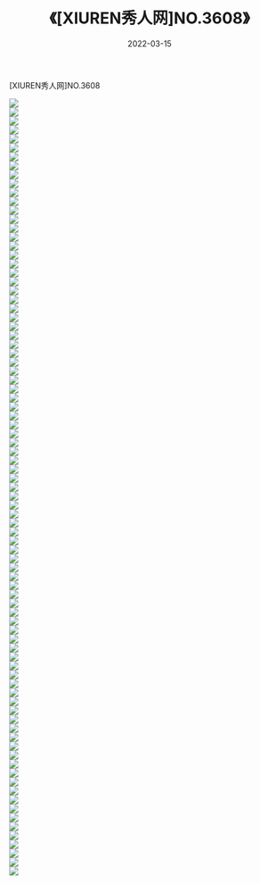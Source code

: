 ﻿---
layout: post
title:  《[XIUREN秀人网]NO.3608》
date:   2022-03-15
img: http://img.660000.xyz/Sharelink/秀人网/秀人网第04部分/[XIUREN秀人网]NO.3608/000.jpg
categories: [美女, 清纯, 唯美]
---

[XIUREN秀人网]NO.3608

 ![](http://img.660000.xyz/Sharelink/秀人网/秀人网第04部分/[XIUREN秀人网]NO.3608/001.jpg) <br>![](http://img.660000.xyz/Sharelink/秀人网/秀人网第04部分/[XIUREN秀人网]NO.3608/002.jpg) <br>![](http://img.660000.xyz/Sharelink/秀人网/秀人网第04部分/[XIUREN秀人网]NO.3608/003.jpg) <br>![](http://img.660000.xyz/Sharelink/秀人网/秀人网第04部分/[XIUREN秀人网]NO.3608/004.jpg) <br>![](http://img.660000.xyz/Sharelink/秀人网/秀人网第04部分/[XIUREN秀人网]NO.3608/005.jpg) <br>![](http://img.660000.xyz/Sharelink/秀人网/秀人网第04部分/[XIUREN秀人网]NO.3608/006.jpg) <br>![](http://img.660000.xyz/Sharelink/秀人网/秀人网第04部分/[XIUREN秀人网]NO.3608/007.jpg) <br>![](http://img.660000.xyz/Sharelink/秀人网/秀人网第04部分/[XIUREN秀人网]NO.3608/008.jpg) <br>![](http://img.660000.xyz/Sharelink/秀人网/秀人网第04部分/[XIUREN秀人网]NO.3608/009.jpg) <br>![](http://img.660000.xyz/Sharelink/秀人网/秀人网第04部分/[XIUREN秀人网]NO.3608/010.jpg) <br>![](http://img.660000.xyz/Sharelink/秀人网/秀人网第04部分/[XIUREN秀人网]NO.3608/011.jpg) <br>![](http://img.660000.xyz/Sharelink/秀人网/秀人网第04部分/[XIUREN秀人网]NO.3608/012.jpg) <br>![](http://img.660000.xyz/Sharelink/秀人网/秀人网第04部分/[XIUREN秀人网]NO.3608/013.jpg) <br>![](http://img.660000.xyz/Sharelink/秀人网/秀人网第04部分/[XIUREN秀人网]NO.3608/014.jpg) <br>![](http://img.660000.xyz/Sharelink/秀人网/秀人网第04部分/[XIUREN秀人网]NO.3608/015.jpg) <br>![](http://img.660000.xyz/Sharelink/秀人网/秀人网第04部分/[XIUREN秀人网]NO.3608/016.jpg) <br>![](http://img.660000.xyz/Sharelink/秀人网/秀人网第04部分/[XIUREN秀人网]NO.3608/017.jpg) <br>![](http://img.660000.xyz/Sharelink/秀人网/秀人网第04部分/[XIUREN秀人网]NO.3608/018.jpg) <br>![](http://img.660000.xyz/Sharelink/秀人网/秀人网第04部分/[XIUREN秀人网]NO.3608/019.jpg) <br>![](http://img.660000.xyz/Sharelink/秀人网/秀人网第04部分/[XIUREN秀人网]NO.3608/020.jpg) <br>![](http://img.660000.xyz/Sharelink/秀人网/秀人网第04部分/[XIUREN秀人网]NO.3608/021.jpg) <br>![](http://img.660000.xyz/Sharelink/秀人网/秀人网第04部分/[XIUREN秀人网]NO.3608/022.jpg) <br>![](http://img.660000.xyz/Sharelink/秀人网/秀人网第04部分/[XIUREN秀人网]NO.3608/023.jpg) <br>![](http://img.660000.xyz/Sharelink/秀人网/秀人网第04部分/[XIUREN秀人网]NO.3608/024.jpg) <br>![](http://img.660000.xyz/Sharelink/秀人网/秀人网第04部分/[XIUREN秀人网]NO.3608/025.jpg) <br>![](http://img.660000.xyz/Sharelink/秀人网/秀人网第04部分/[XIUREN秀人网]NO.3608/026.jpg) <br>![](http://img.660000.xyz/Sharelink/秀人网/秀人网第04部分/[XIUREN秀人网]NO.3608/027.jpg) <br>![](http://img.660000.xyz/Sharelink/秀人网/秀人网第04部分/[XIUREN秀人网]NO.3608/028.jpg) <br>![](http://img.660000.xyz/Sharelink/秀人网/秀人网第04部分/[XIUREN秀人网]NO.3608/029.jpg) <br>![](http://img.660000.xyz/Sharelink/秀人网/秀人网第04部分/[XIUREN秀人网]NO.3608/030.jpg) <br>![](http://img.660000.xyz/Sharelink/秀人网/秀人网第04部分/[XIUREN秀人网]NO.3608/031.jpg) <br>![](http://img.660000.xyz/Sharelink/秀人网/秀人网第04部分/[XIUREN秀人网]NO.3608/032.jpg) <br>![](http://img.660000.xyz/Sharelink/秀人网/秀人网第04部分/[XIUREN秀人网]NO.3608/033.jpg) <br>![](http://img.660000.xyz/Sharelink/秀人网/秀人网第04部分/[XIUREN秀人网]NO.3608/034.jpg) <br>![](http://img.660000.xyz/Sharelink/秀人网/秀人网第04部分/[XIUREN秀人网]NO.3608/035.jpg) <br>![](http://img.660000.xyz/Sharelink/秀人网/秀人网第04部分/[XIUREN秀人网]NO.3608/036.jpg) <br>![](http://img.660000.xyz/Sharelink/秀人网/秀人网第04部分/[XIUREN秀人网]NO.3608/037.jpg) <br>![](http://img.660000.xyz/Sharelink/秀人网/秀人网第04部分/[XIUREN秀人网]NO.3608/038.jpg) <br>![](http://img.660000.xyz/Sharelink/秀人网/秀人网第04部分/[XIUREN秀人网]NO.3608/039.jpg) <br>![](http://img.660000.xyz/Sharelink/秀人网/秀人网第04部分/[XIUREN秀人网]NO.3608/040.jpg) <br>![](http://img.660000.xyz/Sharelink/秀人网/秀人网第04部分/[XIUREN秀人网]NO.3608/041.jpg) <br>![](http://img.660000.xyz/Sharelink/秀人网/秀人网第04部分/[XIUREN秀人网]NO.3608/042.jpg) <br>![](http://img.660000.xyz/Sharelink/秀人网/秀人网第04部分/[XIUREN秀人网]NO.3608/043.jpg) <br>![](http://img.660000.xyz/Sharelink/秀人网/秀人网第04部分/[XIUREN秀人网]NO.3608/044.jpg) <br>![](http://img.660000.xyz/Sharelink/秀人网/秀人网第04部分/[XIUREN秀人网]NO.3608/045.jpg) <br>![](http://img.660000.xyz/Sharelink/秀人网/秀人网第04部分/[XIUREN秀人网]NO.3608/046.jpg) <br>![](http://img.660000.xyz/Sharelink/秀人网/秀人网第04部分/[XIUREN秀人网]NO.3608/047.jpg) <br>![](http://img.660000.xyz/Sharelink/秀人网/秀人网第04部分/[XIUREN秀人网]NO.3608/048.jpg) <br>![](http://img.660000.xyz/Sharelink/秀人网/秀人网第04部分/[XIUREN秀人网]NO.3608/049.jpg) <br>![](http://img.660000.xyz/Sharelink/秀人网/秀人网第04部分/[XIUREN秀人网]NO.3608/050.jpg) <br>![](http://img.660000.xyz/Sharelink/秀人网/秀人网第04部分/[XIUREN秀人网]NO.3608/051.jpg) <br>![](http://img.660000.xyz/Sharelink/秀人网/秀人网第04部分/[XIUREN秀人网]NO.3608/052.jpg) <br>![](http://img.660000.xyz/Sharelink/秀人网/秀人网第04部分/[XIUREN秀人网]NO.3608/053.jpg) <br>![](http://img.660000.xyz/Sharelink/秀人网/秀人网第04部分/[XIUREN秀人网]NO.3608/054.jpg) <br>![](http://img.660000.xyz/Sharelink/秀人网/秀人网第04部分/[XIUREN秀人网]NO.3608/055.jpg) <br>![](http://img.660000.xyz/Sharelink/秀人网/秀人网第04部分/[XIUREN秀人网]NO.3608/056.jpg) <br>![](http://img.660000.xyz/Sharelink/秀人网/秀人网第04部分/[XIUREN秀人网]NO.3608/057.jpg) <br>![](http://img.660000.xyz/Sharelink/秀人网/秀人网第04部分/[XIUREN秀人网]NO.3608/058.jpg) <br>![](http://img.660000.xyz/Sharelink/秀人网/秀人网第04部分/[XIUREN秀人网]NO.3608/059.jpg) <br>![](http://img.660000.xyz/Sharelink/秀人网/秀人网第04部分/[XIUREN秀人网]NO.3608/060.jpg) <br>![](http://img.660000.xyz/Sharelink/秀人网/秀人网第04部分/[XIUREN秀人网]NO.3608/061.jpg) <br>![](http://img.660000.xyz/Sharelink/秀人网/秀人网第04部分/[XIUREN秀人网]NO.3608/062.jpg) <br>![](http://img.660000.xyz/Sharelink/秀人网/秀人网第04部分/[XIUREN秀人网]NO.3608/063.jpg) <br>![](http://img.660000.xyz/Sharelink/秀人网/秀人网第04部分/[XIUREN秀人网]NO.3608/064.jpg) <br>![](http://img.660000.xyz/Sharelink/秀人网/秀人网第04部分/[XIUREN秀人网]NO.3608/065.jpg) <br>![](http://img.660000.xyz/Sharelink/秀人网/秀人网第04部分/[XIUREN秀人网]NO.3608/066.jpg) <br>![](http://img.660000.xyz/Sharelink/秀人网/秀人网第04部分/[XIUREN秀人网]NO.3608/067.jpg) <br>![](http://img.660000.xyz/Sharelink/秀人网/秀人网第04部分/[XIUREN秀人网]NO.3608/068.jpg) <br>![](http://img.660000.xyz/Sharelink/秀人网/秀人网第04部分/[XIUREN秀人网]NO.3608/069.jpg) <br>![](http://img.660000.xyz/Sharelink/秀人网/秀人网第04部分/[XIUREN秀人网]NO.3608/070.jpg) <br>![](http://img.660000.xyz/Sharelink/秀人网/秀人网第04部分/[XIUREN秀人网]NO.3608/071.jpg) <br>![](http://img.660000.xyz/Sharelink/秀人网/秀人网第04部分/[XIUREN秀人网]NO.3608/072.jpg) <br>![](http://img.660000.xyz/Sharelink/秀人网/秀人网第04部分/[XIUREN秀人网]NO.3608/073.jpg) <br>![](http://img.660000.xyz/Sharelink/秀人网/秀人网第04部分/[XIUREN秀人网]NO.3608/074.jpg) <br>![](http://img.660000.xyz/Sharelink/秀人网/秀人网第04部分/[XIUREN秀人网]NO.3608/075.jpg) <br>![](http://img.660000.xyz/Sharelink/秀人网/秀人网第04部分/[XIUREN秀人网]NO.3608/076.jpg) <br>![](http://img.660000.xyz/Sharelink/秀人网/秀人网第04部分/[XIUREN秀人网]NO.3608/077.jpg) <br>![](http://img.660000.xyz/Sharelink/秀人网/秀人网第04部分/[XIUREN秀人网]NO.3608/078.jpg) <br>![](http://img.660000.xyz/Sharelink/秀人网/秀人网第04部分/[XIUREN秀人网]NO.3608/079.jpg) <br>![](http://img.660000.xyz/Sharelink/秀人网/秀人网第04部分/[XIUREN秀人网]NO.3608/080.jpg) <br>![](http://img.660000.xyz/Sharelink/秀人网/秀人网第04部分/[XIUREN秀人网]NO.3608/081.jpg) <br>![](http://img.660000.xyz/Sharelink/秀人网/秀人网第04部分/[XIUREN秀人网]NO.3608/082.jpg) <br>![](http://img.660000.xyz/Sharelink/秀人网/秀人网第04部分/[XIUREN秀人网]NO.3608/083.jpg) <br>![](http://img.660000.xyz/Sharelink/秀人网/秀人网第04部分/[XIUREN秀人网]NO.3608/084.jpg) <br>![](http://img.660000.xyz/Sharelink/秀人网/秀人网第04部分/[XIUREN秀人网]NO.3608/085.jpg) <br>![](http://img.660000.xyz/Sharelink/秀人网/秀人网第04部分/[XIUREN秀人网]NO.3608/086.jpg) <br>![](http://img.660000.xyz/Sharelink/秀人网/秀人网第04部分/[XIUREN秀人网]NO.3608/087.jpg) <br>